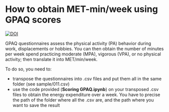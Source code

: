 # How to obtain MET-min/week using GPAQ scores


[![DOI](https://zenodo.org/badge/656439623.svg)](https://zenodo.org/doi/10.5281/zenodo.10060405)


GPAQ questionnaires assess the physical activity (PA) behavior during work, displacements or hobbies.
You can then obtain the number of minutes per week spend practicing moderate (MPA), vigorous (VPA), or no physical activity; then translate it into MET/min/week.  
  
To do so, you need to:
* transpose the questionnaires into .csv files and put them all in the same folder (see sample/011.csv)
* use the code provided (**Scoring GPAQ.ipynb**) on your transposed .csv files to obtain the energy expenditure over a week. You have to precise the path of the folder where all the .csv are, and the path where you want to save the result

